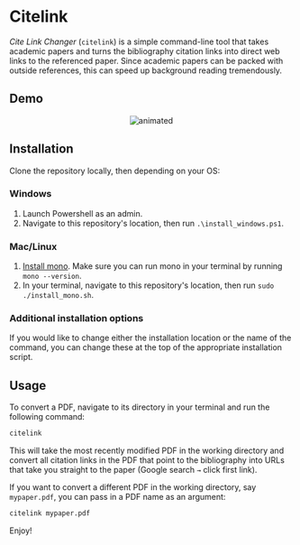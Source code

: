 # Citelink

*Cite Link Changer* (`citelink`) is a simple command-line tool that takes academic papers and turns the bibliography citation links into direct web links to the referenced paper. Since academic papers can be packed with outside references, this can speed up background reading tremendously.

## Demo

<p align="center">
  <img src="https://media.giphy.com/media/ycxxEan3ii6bCsY8Ys/giphy.gif" alt="animated" />
</p>

## Installation

Clone the repository locally, then depending on your OS:

### Windows

1. Launch Powershell as an admin.
2. Navigate to this repository's location, then run `.\install_windows.ps1`.

### Mac/Linux

1. [Install mono](https://www.mono-project.com/download/stable/). Make sure you can run mono in your terminal by running `mono --version`.
2. In your terminal, navigate to this repository's location, then run `sudo ./install_mono.sh`.

### Additional installation options

If you would like to change either the installation location or the name of the command, you can change these at the top of the appropriate installation script.

## Usage

To convert a PDF, navigate to its directory in your terminal and run the following command:

```sh
citelink
```
This will take the most recently modified PDF in the working directory and convert all citation links in the PDF that point to the bibliography into URLs that take you straight to the paper (Google search `→` click first link).

If you want to convert a different PDF in the working directory, say `mypaper.pdf`, you can pass in a PDF name as an argument:

```sh
citelink mypaper.pdf
```

Enjoy!

